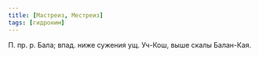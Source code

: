 ```yaml
---
title: [Мастреиз, Местреиз]
tags: [гидроним]
---
```


П. пр. р. Бала; впад. ниже сужения ущ. Уч-Кош, выше скалы Балан-Кая.

